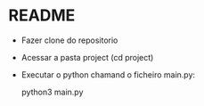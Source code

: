 # README

- Fazer clone do repositorio
- Acessar a pasta project (cd project)
- Executar o python chamand o ficheiro main.py:

    python3 main.py